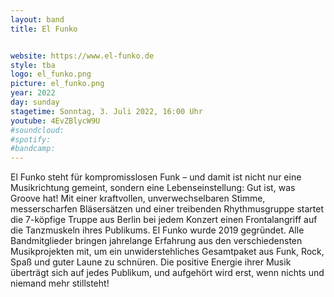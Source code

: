 ```yaml
---
layout: band
title: El Funko


website: https://www.el-funko.de
style: tba
logo: el_funko.png
picture: el_funko.png
year: 2022
day: sunday
stagetime: Sonntag, 3. Juli 2022, 16:00 Uhr
youtube: 4EvZBlycW9U
#soundcloud:
#spotify:
#bandcamp:
---
```


El Funko steht für kompromisslosen Funk – und damit ist nicht nur eine
Musikrichtung gemeint, sondern eine Lebenseinstellung: Gut ist, was Groove hat!
Mit einer kraftvollen, unverwechselbaren Stimme, messerscharfen Bläsersätzen
und einer treibenden Rhythmusgruppe startet die 7-köpfige Truppe aus Berlin bei
jedem Konzert einen Frontalangriff auf die Tanzmuskeln ihres Publikums. El
Funko wurde 2019 gegründet. Alle Bandmitglieder bringen jahrelange Erfahrung
aus den verschiedensten Musikprojekten mit, um ein unwiderstehliches
Gesamtpaket aus Funk, Rock, Spaß und guter Laune zu schnüren. Die positive
Energie ihrer Musik überträgt sich auf jedes Publikum, und aufgehört wird erst,
wenn nichts und niemand mehr stillsteht!


